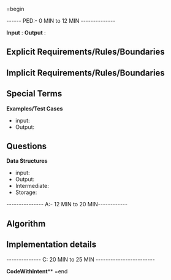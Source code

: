 =begin

------ PED:- 0 MIN to 12 MIN --------------


**Input** :
**Output** :

**Explicit Requirements/Rules/Boundaries**
-


**Implicit Requirements/Rules/Boundaries**
-


**Special Terms**
-


**Examples/Test Cases**
- input:
- Output:


**Questions**
-


**Data Structures**
- input:
- Output:
- Intermediate:
- Storage:

--------------- A:- 12 MIN to 20 MIN------------

**Algorithm**
-


**Implementation details**
-


-------------- C: 20 MIN to 25 MIN ------------------------

**CodeWithIntent****
=end
